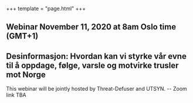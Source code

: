 +++
template = "page.html"
+++

## Webinar November 11, 2020 at 8am Oslo time (GMT+1)
## Desinformasjon: Hvordan kan vi styrke vår evne til å oppdage, følge, varsle og motvirke trusler mot Norge

This webinar will be jointly hosted by Threat-Defuser and UTSYN.
-- Zoom link TBA
